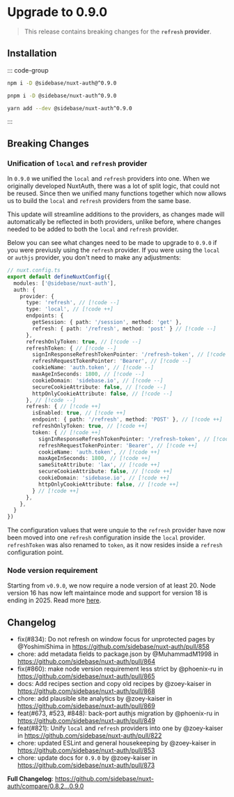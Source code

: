 # Upgrade to 0.9.0

> This release contains breaking changes for the **`refresh` provider**.

## Installation

::: code-group

```bash [npm]
npm i -D @sidebase/nuxt-auth@^0.9.0
```

```bash [pnpm]
pnpm i -D @sidebase/nuxt-auth^0.9.0
```

```bash [yarn]
yarn add --dev @sidebase/nuxt-auth^0.9.0
```

:::

## Breaking Changes

### Unification of `local` and `refresh` provider

In `0.9.0` we unified the `local` and `refresh` providers into one. When we originally developed NuxtAuth, there was a lot of split logic, that could not be reused. Since then we unified many functions together which now allows us to build the `local` and `refresh` providers from the same base.

This update will streamline additions to the providers, as changes made will automatically be reflected in both providers, unlike before, where changes needed to be added to both the `local` and `refresh` provider.

Below you can see what changes need to be made to upgrade to `0.9.0` if you were previusly using the `refresh` provider. If you were using the `local` or `authjs` provider, you don't need to make any adjustments:

```ts
// nuxt.config.ts
export default defineNuxtConfig({
  modules: ['@sidebase/nuxt-auth'],
  auth: {
    provider: {
      type: 'refresh', // [!code --]
      type: 'local', // [!code ++]
      endpoints: {
        getSession: { path: '/session', method: 'get' },
        refresh: { path: '/refresh', method: 'post' } // [!code --]
      },
      refreshOnlyToken: true, // [!code --]
      refreshToken: { // [!code --]
        signInResponseRefreshTokenPointer: '/refresh-token', // [!code --]
        refreshRequestTokenPointer: 'Bearer', // [!code --]
        cookieName: 'auth.token', // [!code --]
        maxAgeInSeconds: 1800, // [!code --]
        cookieDomain: 'sidebase.io', // [!code --]
        secureCookieAttribute: false, // [!code --]
        httpOnlyCookieAttribute: false, // [!code --]
      }, // [!code --]
      refresh: { // [!code ++]
        isEnabled: true, // [!code ++]
        endpoint: { path: '/refresh', method: 'POST' }, // [!code ++]
        refreshOnlyToken: true, // [!code ++]
        token: { // [!code ++]
          signInResponseRefreshTokenPointer: '/refresh-token', // [!code ++]
          refreshRequestTokenPointer: 'Bearer', // [!code ++]
          cookieName: 'auth.token', // [!code ++]
          maxAgeInSeconds: 1800, // [!code ++]
          sameSiteAttribute: 'lax', // [!code ++]
          secureCookieAttribute: false, // [!code ++]
          cookieDomain: 'sidebase.io', // [!code ++]
          httpOnlyCookieAttribute: false, // [!code ++]
        } // [!code ++]
      },
    },
  }
})
```

The configuration values that were unquie to the `refresh` provider have now been moved into one `refresh` configuration inside the `local` provider. `refreshToken` was also renamed to `token`, as it now resides inside a `refresh` configuration point.

### Node version requirement

Starting from `v0.9.0`, we now require a node version of at least 20. Node version 16 has now left maintaince mode and support for version 18 is ending in 2025. Read more [here](https://nodejs.org/en/about/previous-releases).

## Changelog

* fix(#834): Do not refresh on window focus for unprotected pages by @YoshimiShima in https://github.com/sidebase/nuxt-auth/pull/858
* chore: add metadata fields to package.json by @MuhammadM1998 in https://github.com/sidebase/nuxt-auth/pull/864
* fix(#860): make node version requirement less strict by @phoenix-ru in https://github.com/sidebase/nuxt-auth/pull/865
* docs: Add recipes section and copy old recipes by @zoey-kaiser in https://github.com/sidebase/nuxt-auth/pull/868
* chore: add plausible site analytics by @zoey-kaiser in https://github.com/sidebase/nuxt-auth/pull/869
* feat(#673, #523, #848): back-port authjs migration by @phoenix-ru in https://github.com/sidebase/nuxt-auth/pull/849
* feat(#821): Unify `local` and `refresh` providers into one by @zoey-kaiser in https://github.com/sidebase/nuxt-auth/pull/822
* chore: updated ESLint and general housekeeping by @zoey-kaiser in https://github.com/sidebase/nuxt-auth/pull/853
* chore: update docs for `0.9.0` by @zoey-kaiser in https://github.com/sidebase/nuxt-auth/pull/873

**Full Changelog**: https://github.com/sidebase/nuxt-auth/compare/0.8.2...0.9.0
